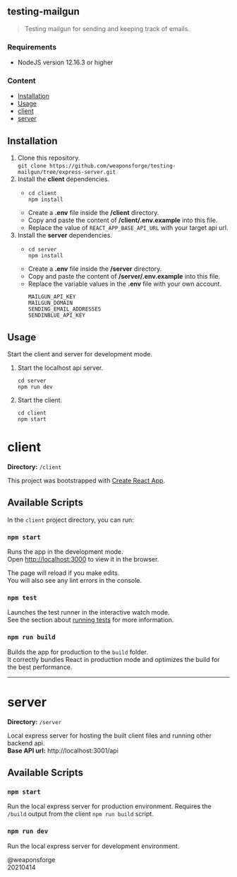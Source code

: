 ## testing-mailgun

> Testing mailgun for sending and keeping track of emails.

### Requirements

- NodeJS version 12.16.3 or higher

### Content

- [Installation](#installation)
- [Usage](#usage)
- [client](#client)
- [server](#server)

## Installation

1. Clone this repository.  
`git clone https://github.com/weaponsforge/testing-mailgun/tree/express-server.git`
2. Install the **client** dependencies.  
   - ```
     cd client
     npm install
     ```
   - Create a **.env** file inside the **/client** directory.
   - Copy and paste the content of **/client/.env.example** into this file.
   - Replace the value of `REACT_APP_BASE_API_URL` with your target api url.
3. Install the **server** dependencies.  
   - ```
     cd server
     npm install
     ```
   - Create a **.env** file inside the **/server** directory.
   - Copy and paste the content of **/server/.env.example** into this file.
   - Replace the variable values in the **.env** file with your own account.  
     ```
     MAILGUN_API_KEY
     MAILGUN_DOMAIN
     SENDING_EMAIL_ADDRESSES
     SENDINBLUE_API_KEY
     ```

## Usage

Start the client and server for development mode.

1. Start the localhost api server.  
   ```
   cd server
   npm run dev
   ```
2. Start the client.
   ```
   cd client
   npm start
   ```

# client

**Directory:** `/client`

This project was bootstrapped with [Create React App](https://github.com/facebook/create-react-app).

## Available Scripts

In the `client` project directory, you can run:

### `npm start`

Runs the app in the development mode.\
Open [http://localhost:3000](http://localhost:3000) to view it in the browser.

The page will reload if you make edits.\
You will also see any lint errors in the console.

### `npm test`

Launches the test runner in the interactive watch mode.\
See the section about [running tests](https://facebook.github.io/create-react-app/docs/running-tests) for more information.

### `npm run build`

Builds the app for production to the `build` folder.\
It correctly bundles React in production mode and optimizes the build for the best performance.

---

# server

**Directory:** `/server`

Local express server for hosting the built client files and running other backend api.\
**Base API url:** http://localhost:3001/api



## Available Scripts

### `npm start`

Run the local express server for production environment. Requires the `/build` output from the client `npm run build` script.

### `npm run dev`

Run the local express server for development environment.

@weaponsforge  
20210414

